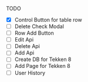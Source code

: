 TODO

- [x] Control Button for table row
- [ ] Delete Check Modal
- [ ] Row Add Button
- [ ] Edit Api
- [ ] Delete Api
- [ ] Add Api
- [ ] Create DB for Tekken 8
- [ ] Add Page for Tekken 8
- [ ] User History
